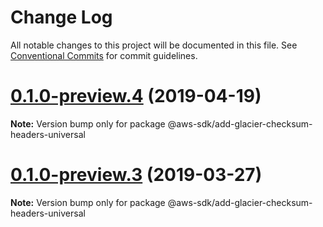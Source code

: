 # Change Log

All notable changes to this project will be documented in this file.
See [Conventional Commits](https://conventionalcommits.org) for commit guidelines.

# [0.1.0-preview.4](https://github.com/aws/aws-sdk-js-v3/compare/@aws-sdk/add-glacier-checksum-headers-universal@0.1.0-preview.3...@aws-sdk/add-glacier-checksum-headers-universal@0.1.0-preview.4) (2019-04-19)

**Note:** Version bump only for package @aws-sdk/add-glacier-checksum-headers-universal

# [0.1.0-preview.3](https://github.com/aws/aws-sdk-js-v3/compare/@aws-sdk/add-glacier-checksum-headers-universal@0.1.0-preview.2...@aws-sdk/add-glacier-checksum-headers-universal@0.1.0-preview.3) (2019-03-27)

**Note:** Version bump only for package @aws-sdk/add-glacier-checksum-headers-universal
